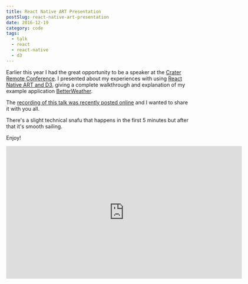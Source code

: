 ```yaml
---
title: React Native ART Presentation
postSlug: react-native-art-presentation
date: 2016-12-19
category: code
tags:
  - talk
  - react
  - react-native
  - d3
---
```


Earlier this year I had the great opportunity to be a speaker at the [Crater Remote Conference](https://conf.crater.io/). I presented about my experiences with using [React Native ART and D3](/blog/react-native-art-and-d3/), giving a complete walkthrough and explanation of my example application [BetterWeather](https://github.com/hswolff/BetterWeather).

The [recording of this talk was recently posted online](https://www.youtube.com/watch?v=gEHyyd9RU3s) and I wanted to share it with you all.

There's a slight technical snafu that happens in the first 5 minutes but after that it's smooth sailing.

Enjoy!

<iframe width="640" height="360" src="https://www.youtube.com/embed/gEHyyd9RU3s?rel=0" frameborder="0" allowfullscreen></iframe>
